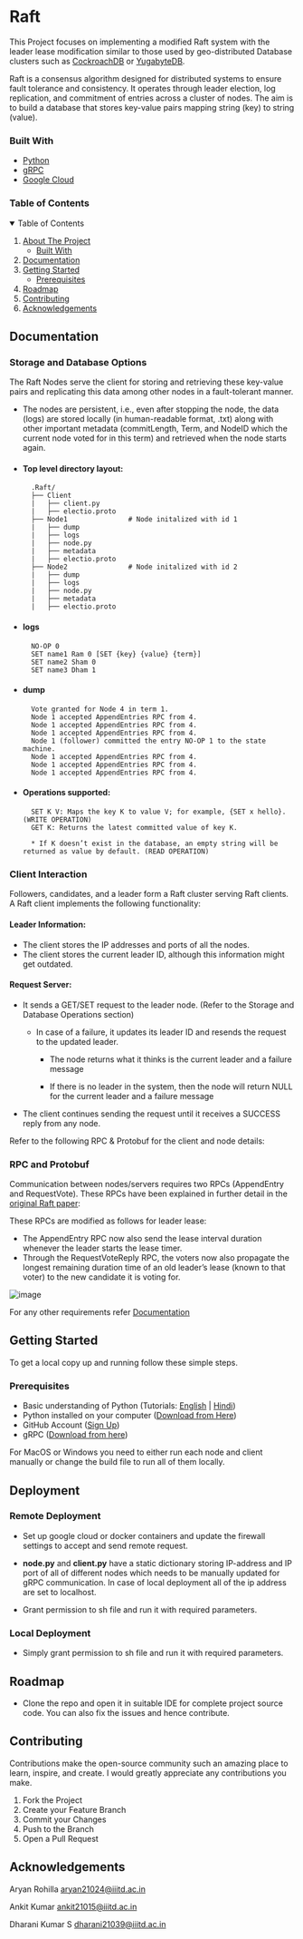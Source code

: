 # Raft
This Project focuses on implementing a modified Raft system with the leader lease modification similar to those used by geo-distributed Database clusters such as [CockroachDB](https://www.cockroachlabs.com/) or [YugabyteDB](https://www.yugabyte.com/). 

Raft is a consensus algorithm designed for distributed systems to ensure fault tolerance and consistency. It operates through leader election, log replication, and commitment of entries across a cluster of nodes. The aim is to build a database that stores key-value pairs mapping string (key) to string (value).

<!-- BUILT WITH -->
### Built With
* [Python](https://www.python.org/)
* [gRPC](https://grpc.io/)
* [Google Cloud](https://cloud.google.com/)

<!-- TABLE OF CONTENTS -->
### Table of Contents
<details open="open">
  <summary>Table of Contents</summary>
  <ol>
    <li>
      <a href="#about-the-project">About The Project</a>
      <ul>
        <li><a href="#built-with">Built With</a></li>
      </ul>
    </li>
    <li><a href="#documentation">Documentation</a></li>
    <li>
      <a href="#getting-started">Getting Started</a>
      <ul>
        <li><a href="#prerequisites">Prerequisites</a></li>
      </ul>
    </li>
    <li><a href="#roadmap">Roadmap</a></li>
    <li><a href="#contributing">Contributing</a></li>
    <li><a href="#acknowledgements">Acknowledgements</a></li>
  </ol>
</details>

<!-- DOCUMENTATION -->
## Documentation
### Storage and Database Options

The Raft Nodes serve the client for storing and retrieving these key-value pairs and replicating this data among other nodes in a fault-tolerant manner.

* The nodes are persistent, i.e., even after stopping the node, the data (logs) are stored locally (in human-readable format, .txt) along with other important metadata (commitLength, Term, and NodeID which the current node voted for in this term) and retrieved when the node starts again.

* #### Top level directory layout:
        .Raft/
        ├── Client
        |   ├── client.py
        |   ├── electio.proto
        ├── Node1               # Node initalized with id 1
        |   ├── dump
        |   ├── logs
        |   ├── node.py
        |   ├── metadata
        |   ├── electio.proto
        ├── Node2               # Node initalized with id 2
        |   ├── dump
        |   ├── logs
        |   ├── node.py
        |   ├── metadata
        |   ├── electio.proto

* #### logs
        NO-OP 0
        SET name1 Ram 0 [SET {key} {value} {term}]
        SET name2 Sham 0
        SET name3 Dham 1

* #### dump
        Vote granted for Node 4 in term 1.
        Node 1 accepted AppendEntries RPC from 4.
        Node 1 accepted AppendEntries RPC from 4.
        Node 1 accepted AppendEntries RPC from 4.
        Node 1 (follower) committed the entry NO-OP 1 to the state machine.
        Node 1 accepted AppendEntries RPC from 4.
        Node 1 accepted AppendEntries RPC from 4.
        Node 1 accepted AppendEntries RPC from 4.

* #### Operations supported:

        SET K V: Maps the key K to value V; for example, {SET x hello}. (WRITE OPERATION)
        GET K: Returns the latest committed value of key K.

        * If K doesn’t exist in the database, an empty string will be returned as value by default. (READ OPERATION)

### Client Interaction

Followers, candidates, and a leader form a Raft cluster serving Raft clients. A Raft client implements the following functionality:

#### Leader Information:

* The client stores the IP addresses and ports of all the nodes. 
* The client stores the current leader ID, although this information might get outdated.

#### Request Server:
* It sends a GET/SET request to the leader node. (Refer to the Storage and Database Operations section)
    
    * In case of a failure, it updates its leader ID and resends the request to the updated leader.

        * The node returns what it thinks is the current leader and a failure message
        
        * If there is no leader in the system, then the node will return NULL for the current leader and a failure message

* The client continues sending the request until it receives a SUCCESS reply from any node.

Refer to the following RPC & Protobuf for the client and node details:

### RPC and Protobuf

Communication between nodes/servers requires two RPCs (AppendEntry and RequestVote). These RPCs have been explained in further detail in the [original Raft paper](https://www.google.com/url?q=https://raft.github.io/raft.pdf&sa=D&source=editors&ust=1718361831369760&usg=AOvVaw2RuIcsCKRsBApwxiYKKOrH):

These RPCs are modified as follows for leader lease:

* The AppendEntry RPC now also send the lease interval duration whenever the leader starts the lease timer.
* Through the RequestVoteReply RPC, the voters now also propagate the longest remaining duration time of an old leader’s lease (known to that voter) to the new candidate it is voting for.


![image](https://github.com/user-attachments/assets/efa1feb6-6a22-44f4-9290-eedc02c8f40f)


For any other requirements refer [Documentation](https://github.com/Talkative-Banana/Raft/logo/Document.html)

<!-- GETTING-STARTED -->
## Getting Started
To get a local copy up and running follow these simple steps.

<!-- PREREQUISITES -->
### Prerequisites
* Basic understanding of Python (Tutorials: [English](https://youtu.be/_uQrJ0TkZlc) | [Hindi](https://youtu.be/gfDE2a7MKjA))
* Python installed on your computer ([Download from Here](https://www.python.org/downloads/))
* GitHub Account ([Sign Up](https://github.com/))
* gRPC ([Download from here](https://grpc.io/))


For MacOS or Windows you need to either run each node and client manually or change the build file to run all of them locally.

<!-- DEPLOYMENT -->
## Deployment
### Remote Deployment

* Set up google cloud or docker containers and update the firewall settings to accept and send remote request.

* **node.py** and **client.py** have a static dictionary storing IP-address and IP port of all of different nodes which needs to be manually updated for gRPC communication. In case of local deployment all of the ip address are set to localhost.

* Grant permission to sh file and run it with required parameters.

### Local Deployment

* Simply grant permission to sh file and run it with required parameters.

<!-- ROADMAP -->
## Roadmap
- Clone the repo and open it in suitable IDE for complete project source code. You can also fix the issues and hence contribute.


<!-- CONTRIBUTING -->
## Contributing
Contributions make the open-source community such an amazing place to learn, inspire, and create. I would greatly appreciate any contributions you make.

1. Fork the Project
2. Create your Feature Branch
3. Commit your Changes
4. Push to the Branch
5. Open a Pull Request
   
<!-- ACKNOWLEDGEMENTS -->
## Acknowledgements
Aryan Rohilla aryan21024@iiitd.ac.in

Ankit Kumar ankit21015@iiitd.ac.in

Dharani Kumar S dharani21039@iiitd.ac.in
